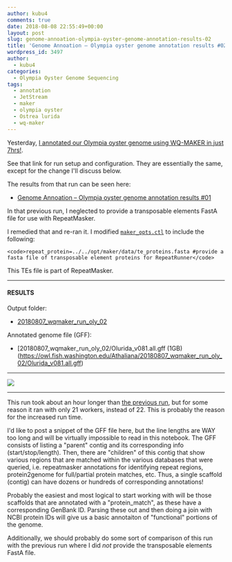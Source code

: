 ```yaml
---
author: kubu4
comments: true
date: 2018-08-08 22:55:49+00:00
layout: post
slug: genome-annoation-olympia-oyster-genome-annotation-results-02
title: 'Genome Annoation – Olympia oyster genome annotation results #02'
wordpress_id: 3497
author:
  - kubu4
categories:
  - Olympia Oyster Genome Sequencing
tags:
  - annotation
  - JetStream
  - maker
  - olympia oyster
  - Ostrea lurida
  - wq-maker
---
```


Yesterday, [I annotated our Olympia oyster genome using WQ-MAKER in just 7hrs!](2018/08/07/genome-annotation-olympia-oyster-genome-using-wq-maker-instance-on-jetstream.html).

See that link for run setup and configuration. They are essentially the same, except for the change I'll discuss below.

The results from that run can be seen here:





  * [Genome Annoation – Olympia oyster genome annotation results #01](2018/08/08/genome-annoation-olympia-oyster-genome-annotation-results-01.html)



In that previous run, I neglected to provide a transposable elements FastA file for use with RepeatMasker.

I remedied that and re-ran it. I modified [`maker_opts.ctl`](https://owl.fish.washington.edu/Athaliana/20180807_wqmaker_run_oly_02/maker_opts.ctl) to include the following:


    
    <code>repeat_protein=../../opt/maker/data/te_proteins.fasta #provide a fasta file of transposable element proteins for RepeatRunner</code>



This TEs file is part of RepeatMasker.



* * *





#### RESULTS



Output folder:





  * [20180807_wqmaker_run_oly_02](https://owl.fish.washington.edu/Athaliana/20180807_wqmaker_run_oly_02/)



Annotated genome file (GFF):



  * [20180807_wqmaker_run_oly_02/Olurida_v081.all.gff (1GB)(https://owl.fish.washington.edu/Athaliana/20180807_wqmaker_run_oly_02/Olurida_v081.all.gff)





* * *



![](https://owl.fish.washington.edu/Athaliana/20180807_wq-maker_06.png)



* * *



This run took about an hour longer than [the previous run](2018/08/07/genome-annotation-olympia-oyster-genome-complete-brief-note.html), but for some reason it ran with only 21 workers, instead of 22. This is probably the reason for the increased run time.

I'd like to post a snippet of the GFF file here, but the line lengths are WAY too long and will be virtually impossible to read in this notebook. The GFF consists of listing a "parent" contig and its corresponding info (start/stop/length). Then, there are "children" of this contig that show various regions that are matched within the various databases that were queried, i.e. repeatmasker annotations for identifying repeat regions, protein2genome for full/partial protein matches, etc. Thus, a single scaffold (contig) can have dozens or hundreds of corresponding annotations!

Probably the easiest and most logical to start working with will be those scaffolds that are annotated with a "protein_match", as these have a corresponding GenBank ID. Parsing these out and then doing a join with NCBI protein IDs will give us a basic annotaiton of "functional" portions of the genome.

Additionally, we should probably do some sort of comparison of this run with the previous run where I did _not_ provide the transposable elements FastA file.
